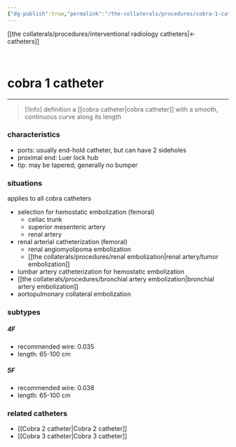 ```yaml
---
{"dg-publish":true,"permalink":"/the-collaterals/procedures/cobra-1-catheter/"}
---
```



[[the collaterals/procedures/interventional radiology catheters\|← catheters]]

<br>

# cobra 1 catheter
---

> [!info] definition
> a [[cobra catheter\|cobra catheter]] with a smooth, continuous curve along its length


### characteristics
- ports: usually end-hold catheter, but can have 2 sideholes
- proximal end: Luer lock hub
- tip: may be tapered; generally no bumper

### situations 
applies to all cobra catheters
- selection for hemostatic embolization (femoral)
	- celiac trunk
	- superior mesenteric artery
	- renal artery
- renal arterial catheterization (femoral)
	- renal angiomyolipoma embolization
	- [[the collaterals/procedures/renal embolization\|renal artery/tumor embolization]]
- lumbar artery catheterization for hemostatic embolization
- [[the collaterals/procedures/bronchial artery embolization\|bronchial artery embolization]]
- aortopulmonary collateral embolization

### subtypes

##### 4F
- recommended wire: 0.035
- length: 65-100 cm

##### 5F
- recommended wire: 0.038
- length: 65-100 cm

### related catheters
- [[Cobra 2 catheter\|Cobra 2 catheter]]
- [[Cobra 3 catheter\|Cobra 3 catheter]]




